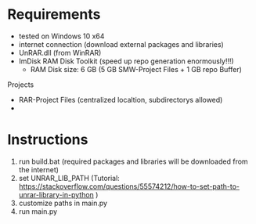 # Requirements

* tested on Windows 10 x64
* internet connection (download external packages and libraries)
* UnRAR.dll (from WinRAR)
* ImDisk RAM Disk Toolkit (speed up repo generation enormously!!!)
  * RAM Disk size: 6 GB (5 GB SMW-Project Files + 1 GB repo Buffer)

Projects
* RAR-Project Files (centralized localtion, subdirectorys allowed)
* 


# Instructions

1. run build.bat (required packages and libraries will be downloaded from the internet)
2. set UNRAR_LIB_PATH (Tutorial: https://stackoverflow.com/questions/55574212/how-to-set-path-to-unrar-library-in-python )
3. customize paths in main.py
4. run main.py